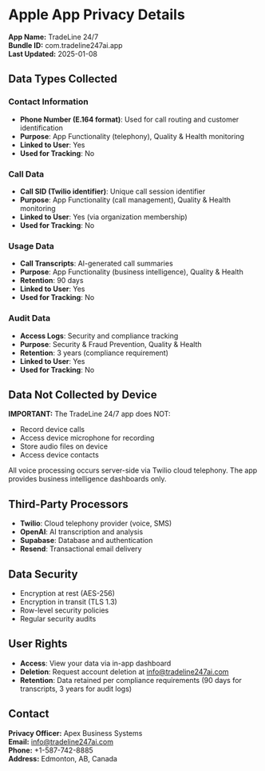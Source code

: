 # Apple App Privacy Details

**App Name:** TradeLine 24/7  
**Bundle ID:** com.tradeline247ai.app  
**Last Updated:** 2025-01-08

## Data Types Collected

### Contact Information
- **Phone Number (E.164 format)**: Used for call routing and customer identification
- **Purpose**: App Functionality (telephony), Quality & Health monitoring
- **Linked to User**: Yes
- **Used for Tracking**: No

### Call Data
- **Call SID (Twilio identifier)**: Unique call session identifier
- **Purpose**: App Functionality (call management), Quality & Health monitoring
- **Linked to User**: Yes (via organization membership)
- **Used for Tracking**: No

### Usage Data
- **Call Transcripts**: AI-generated call summaries
- **Purpose**: App Functionality (business intelligence), Quality & Health
- **Retention**: 90 days
- **Linked to User**: Yes
- **Used for Tracking**: No

### Audit Data
- **Access Logs**: Security and compliance tracking
- **Purpose**: Security & Fraud Prevention, Quality & Health
- **Retention**: 3 years (compliance requirement)
- **Linked to User**: Yes
- **Used for Tracking**: No

## Data Not Collected by Device

**IMPORTANT:** The TradeLine 24/7 app does NOT:
- Record device calls
- Access device microphone for recording
- Store audio files on device
- Access device contacts

All voice processing occurs server-side via Twilio cloud telephony. The app provides business intelligence dashboards only.

## Third-Party Processors

- **Twilio**: Cloud telephony provider (voice, SMS)
- **OpenAI**: AI transcription and analysis
- **Supabase**: Database and authentication
- **Resend**: Transactional email delivery

## Data Security

- Encryption at rest (AES-256)
- Encryption in transit (TLS 1.3)
- Row-level security policies
- Regular security audits

## User Rights

- **Access**: View your data via in-app dashboard
- **Deletion**: Request account deletion at info@tradeline247ai.com
- **Retention**: Data retained per compliance requirements (90 days for transcripts, 3 years for audit logs)

## Contact

**Privacy Officer:** Apex Business Systems  
**Email:** info@tradeline247ai.com  
**Phone:** +1-587-742-8885  
**Address:** Edmonton, AB, Canada

